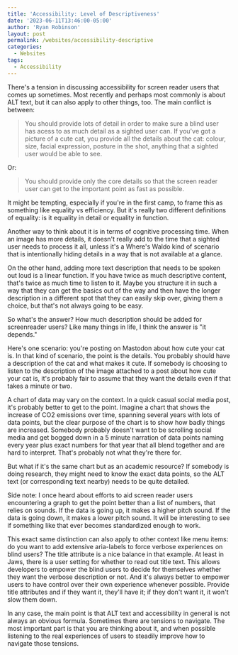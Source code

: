 ```yaml
---
title: 'Accessibility: Level of Descriptiveness'
date: '2023-06-11T13:46:00-05:00'
author: 'Ryan Robinson'
layout: post
permalink: /websites/accessibility-descriptive
categories:
  - Websites
tags:
  - Accessibility
---
```


There's a tension in discussing accessibility for screen reader users that comes up sometimes. Most recently and perhaps most commonly is about ALT text, but it can also apply to other things, too. The main conflict is between:

> You should provide lots of detail in order to make sure a blind user has acess to as much detail as a sighted user can. If you've got a picture of a cute cat, you provide all the details about the cat: colour, size, facial expression, posture in the shot, anything that a sighted user would be able to see.

Or:

> You should provide only the core details so that the screen reader user can get to the important point as fast as possible.

It might be tempting, especially if you're in the first camp, to frame this as something like equality vs efficiency. But it's really two different definitions of equality: is it equality in detail or equality in function.

Another way to think about it is in terms of cognitive processing time. When an image has more details, it doesn't really add to the time that a sighted user needs to process it all, unless it's a Where's Waldo kind of scenario that is intentionally hiding details in a way that is not available at a glance.

On the other hand, adding more text description that needs to be spoken out loud is a linear function. If you have twice as much descriptive content, that's twice as much time to listen to it. Maybe you structure it in such a way that they can get the basics out of the way and then have the longer description in a different spot that they can easily skip over, giving them a choice, but that's not always going to be easy.

So what's the answer? How much description should be added for screenreader users? Like many things in life, I think the answer is "it depends."

Here's one scenario: you're posting on Mastodon about how cute your cat is. In that kind of scenario, the point is the details. You probably should have a description of the cat and what makes it cute. If somebody is choosing to listen to the description of the image attached to a post about how cute your cat is, it's probably fair to assume that they want the details even if that takes a minute or two.

A chart of data may vary on the context. In a quick casual social media post, it's probably better to get to the point. Imagine a chart that shows the increase of CO2 emissions over time, spanning several years with lots of data points, but the clear purpose of the chart is to show how badly things are increased. Somebody probably doesn't want to be scrolling social media and get bogged down in a 5 minute narration of data points naming every year plus exact numbers for that year that all blend together and are hard to interpret. That's probably not what they're there for.

But what if it's the same chart but as an academic resource? If somebody is doing research, they might need to know the exact data points, so the ALT text (or corresponding text nearby) needs to be quite detailed.

Side note: I once heard about efforts to aid screen reader users encountering a graph to get the point better than a list of numbers, that relies on sounds. If the data is going up, it makes a higher pitch sound. If the data is going down, it makes a lower pitch sound. It will be interesting to see if something like that ever becomes standardized enough to work.

This exact same distinction can also apply to other context like menu items: do you want to add extensive aria-labels to force verbose experiences on blind users? The title attribute is a nice balance in that example. At least in Jaws, there is a user setting for whether to read out title text. This allows developers to empower the blind users to decide for themselves whether they want the verbose description or not. And it's always better to empower users to have control over their own experience whenever possible. Provide title attributes and if they want it, they'll have it; if they don't want it, it won't slow them down.

In any case, the main point is that ALT text and accessibility in general is not always an obvious formula. Sometimes there are tensions to navigate. The most important part is that you are thinking about it, and when possible listening to the real experiences of users to steadily improve how to navigate those tensions.
